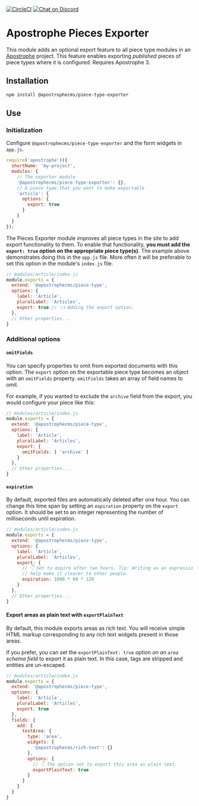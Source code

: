 [![CircleCI](https://circleci.com/gh/apostrophecms/piece-type-exporter/tree/main.svg?style=svg)](https://circleci.com/gh/apostrophecms/piece-type-exporter/tree/main)
[![Chat on Discord](https://img.shields.io/discord/517772094482677790.svg)](https://chat.apostrophecms.org)

# Apostrophe Pieces Exporter

This module adds an optional export feature to all piece type modules in an [Apostrophe](https://apostrophecms.com) project. This feature enables exporting *published* pieces of piece types where it is configured. Requires Apostrophe 3.

## Installation

```bash
npm install @apostrophecms/piece-type-exporter
```

## Use

### Initialization

Configure `@apostrophecms/piece-type-exporter` and the form widgets in `app.js`.

```javascript
require('apostrophe')({
  shortName: 'my-project',
  modules: {
    // The exporter module
    '@apostrophecms/piece-type-exporter': {},
    // A piece type that you want to make exportable
    'article': {
      options: {
        export: true
      }
    }
  }
});
```

The Pieces Exporter module improves all piece types in the site to add export functionality to them. To enable that functionality, **you must add the `export: true` option on the appropriate piece type(s)**. The example above demonstrates doing this in the `app.js` file. More often it will be preferable to set this option in the module's `index.js` file.

```javascript
// modules/article/index.js
module.exports = {
  extend: '@apostrophecms/piece-type',
  options: {
    label: 'Article',
    pluralLabel: 'Articles',
    export: true // 👈 Adding the export option.
  },
  // Other properties...
}
```

### Additional options

#### `omitFields`

You can specify properties to omit from exported documents with this option. The `export` option on the exportable piece type becomes an object with an `omitFields` property. `omitFields` takes an array of field names to omit.

For example, if you wanted to exclude the `archive` field from the export, you would configure your piece like this:

```javascript
// modules/article/index.js
module.exports = {
  extend: '@apostrophecms/piece-type',
  options: {
    label: 'Article',
    pluralLabel: 'Articles',
    export: {
      omitFields: [ 'archive' ]
    }
  },
  // Other properties...
}
```

#### `expiration`

By default, exported files are automatically deleted after one hour. You can change this time span by setting an `expiration` property on the `export` option. It should be set to an integer representing the number of milliseconds until expiration.

```javascript
// modules/article/index.js
module.exports = {
  extend: '@apostrophecms/piece-type',
  options: {
    label: 'Article',
    pluralLabel: 'Articles',
    export: {
      // 👇 Set to expire after two hours. Tip: Writing as an expression can
      // help make it clearer to other people.
      expiration: 1000 * 60 * 120
    }
  },
  // Other properties...
}
```

#### Export areas as plain text with `exportPlainText`

By default, this module exports areas as rich text. You will receive simple HTML markup corresponding to any rich text widgets present in those areas.

If you prefer, you can set the `exportPlainText: true` option *on an `area` schema field* to export it as plain text. In this case, tags are stripped and entities are un-escaped.

```javascript
// modules/article/index.js
module.exports = {
  extend: '@apostrophecms/piece-type',
  options: {
    label: 'Article',
    pluralLabel: 'Articles',
    export: true
  },
  fields: {
    add: {
      textArea: {
        type: 'area',
        widgets: {
          '@apostrophecms/rich-text': {}
        },
        options: {
          // 👇 The option set to export this area as plain text.
          exportPlainText: true
        }
      }
    }
  }
}
```
